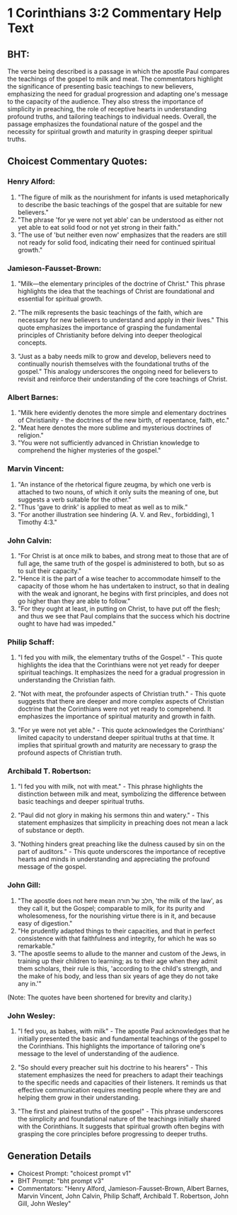 # 1 Corinthians 3:2 Commentary Help Text

## BHT:
The verse being described is a passage in which the apostle Paul compares the teachings of the gospel to milk and meat. The commentators highlight the significance of presenting basic teachings to new believers, emphasizing the need for gradual progression and adapting one's message to the capacity of the audience. They also stress the importance of simplicity in preaching, the role of receptive hearts in understanding profound truths, and tailoring teachings to individual needs. Overall, the passage emphasizes the foundational nature of the gospel and the necessity for spiritual growth and maturity in grasping deeper spiritual truths.

## Choicest Commentary Quotes:
### Henry Alford:
1. "The figure of milk as the nourishment for infants is used metaphorically to describe the basic teachings of the gospel that are suitable for new believers." 
2. "The phrase 'for ye were not yet able' can be understood as either not yet able to eat solid food or not yet strong in their faith."
3. "The use of 'but neither even now' emphasizes that the readers are still not ready for solid food, indicating their need for continued spiritual growth."

### Jamieson-Fausset-Brown:
1. "Milk—the elementary principles of the doctrine of Christ." This phrase highlights the idea that the teachings of Christ are foundational and essential for spiritual growth.

2. "The milk represents the basic teachings of the faith, which are necessary for new believers to understand and apply in their lives." This quote emphasizes the importance of grasping the fundamental principles of Christianity before delving into deeper theological concepts.

3. "Just as a baby needs milk to grow and develop, believers need to continually nourish themselves with the foundational truths of the gospel." This analogy underscores the ongoing need for believers to revisit and reinforce their understanding of the core teachings of Christ.

### Albert Barnes:
1. "Milk here evidently denotes the more simple and elementary doctrines of Christianity - the doctrines of the new birth, of repentance, faith, etc."
2. "Meat here denotes the more sublime and mysterious doctrines of religion."
3. "You were not sufficiently advanced in Christian knowledge to comprehend the higher mysteries of the gospel."

### Marvin Vincent:
1. "An instance of the rhetorical figure zeugma, by which one verb is attached to two nouns, of which it only suits the meaning of one, but suggests a verb suitable for the other."
2. "Thus 'gave to drink' is applied to meat as well as to milk."
3. "For another illustration see hindering (A. V. and Rev., forbidding), 1 Timothy 4:3."

### John Calvin:
1. "For Christ is at once milk to babes, and strong meat to those that are of full age, the same truth of the gospel is administered to both, but so as to suit their capacity."
2. "Hence it is the part of a wise teacher to accommodate himself to the capacity of those whom he has undertaken to instruct, so that in dealing with the weak and ignorant, he begins with first principles, and does not go higher than they are able to follow."
3. "For they ought at least, in putting on Christ, to have put off the flesh; and thus we see that Paul complains that the success which his doctrine ought to have had was impeded."

### Philip Schaff:
1. "I fed you with milk, the elementary truths of the Gospel." - This quote highlights the idea that the Corinthians were not yet ready for deeper spiritual teachings. It emphasizes the need for a gradual progression in understanding the Christian faith.

2. "Not with meat, the profounder aspects of Christian truth." - This quote suggests that there are deeper and more complex aspects of Christian doctrine that the Corinthians were not yet ready to comprehend. It emphasizes the importance of spiritual maturity and growth in faith.

3. "For ye were not yet able." - This quote acknowledges the Corinthians' limited capacity to understand deeper spiritual truths at that time. It implies that spiritual growth and maturity are necessary to grasp the profound aspects of Christian truth.

### Archibald T. Robertson:
1. "I fed you with milk, not with meat." - This phrase highlights the distinction between milk and meat, symbolizing the difference between basic teachings and deeper spiritual truths. 

2. "Paul did not glory in making his sermons thin and watery." - This statement emphasizes that simplicity in preaching does not mean a lack of substance or depth. 

3. "Nothing hinders great preaching like the dulness caused by sin on the part of auditors." - This quote underscores the importance of receptive hearts and minds in understanding and appreciating the profound message of the gospel.

### John Gill:
1. "The apostle does not here mean חלב של תורה, 'the milk of the law', as they call it, but the Gospel; comparable to milk, for its purity and wholesomeness, for the nourishing virtue there is in it, and because easy of digestion."
2. "He prudently adapted things to their capacities, and that in perfect consistence with that faithfulness and integrity, for which he was so remarkable."
3. "The apostle seems to allude to the manner and custom of the Jews, in training up their children to learning; as to their age when they admit them scholars, their rule is this, 'according to the child's strength, and the make of his body, and less than six years of age they do not take any in.'"

(Note: The quotes have been shortened for brevity and clarity.)

### John Wesley:
1. "I fed you, as babes, with milk" - The apostle Paul acknowledges that he initially presented the basic and fundamental teachings of the gospel to the Corinthians. This highlights the importance of tailoring one's message to the level of understanding of the audience.

2. "So should every preacher suit his doctrine to his hearers" - This statement emphasizes the need for preachers to adapt their teachings to the specific needs and capacities of their listeners. It reminds us that effective communication requires meeting people where they are and helping them grow in their understanding.

3. "The first and plainest truths of the gospel" - This phrase underscores the simplicity and foundational nature of the teachings initially shared with the Corinthians. It suggests that spiritual growth often begins with grasping the core principles before progressing to deeper truths.


## Generation Details
- Choicest Prompt: "choicest prompt v1"
- BHT Prompt: "bht prompt v3"
- Commentators: "Henry Alford, Jamieson-Fausset-Brown, Albert Barnes, Marvin Vincent, John Calvin, Philip Schaff, Archibald T. Robertson, John Gill, John Wesley"
